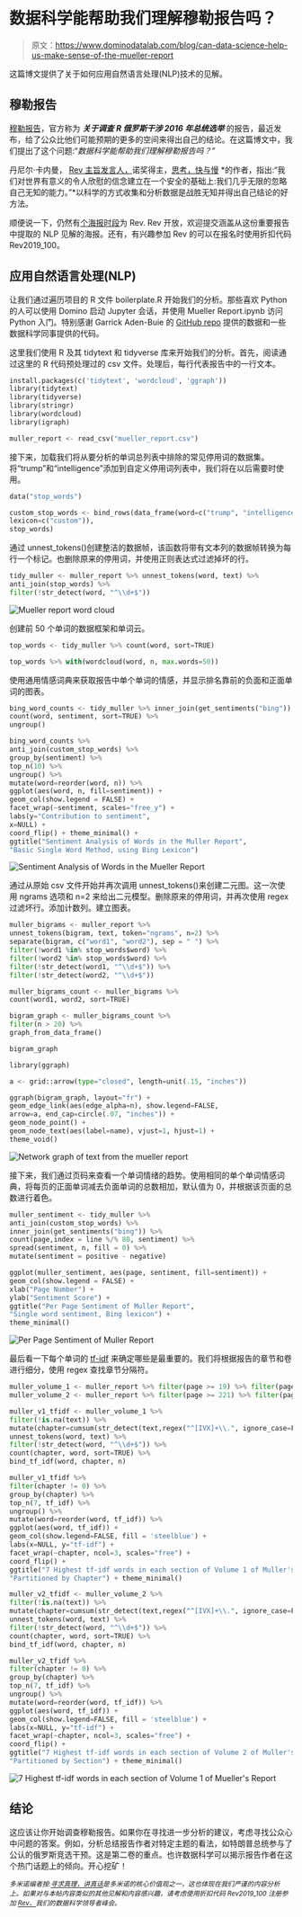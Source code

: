 # 数据科学能帮助我们理解穆勒报告吗？

> 原文：<https://www.dominodatalab.com/blog/can-data-science-help-us-make-sense-of-the-mueller-report>

这篇博文提供了关于如何应用自然语言处理(NLP)技术的见解。

## 穆勒报告

[穆勒报告](https://en.wikipedia.org/wiki/Mueller_Report)，官方称为 ***关于调查** ***R* 俄罗斯干涉 2016 年总统选举*** 的报告，最近发布，给了公众比他们可能预期的更多的空间来得出自己的结论。在这篇博文中，我们提出了这个问题:“*数据科学能帮助我们理解穆勒报告吗？”*

丹尼尔·卡内曼， [Rev 主旨发言人，](https://rev.dominodatalab.com/?utm_source=google&utm_medium=cpc&utm_campaign=1676380239&utm_content=324864567101&utm_term=%2Bdomino%20%2Brev&device=c&group=70695718688)诺奖得主，[思考，快与慢](https://www.goodreads.com/work/quotes/16402639-thinking-fast-and-slow) *的作者，指出:“我们对世界有意义的令人欣慰的信念建立在一个安全的基础上:我们几乎无限的忽略自己无知的能力。”*以科学的方式收集和分析数据是战胜无知并得出自己结论的好方法。

顺便说一下，仍然有[个海报时段](https://domino-data-lab.typeform.com/to/RMhNXF)为 Rev. Rev 开放，欢迎提交涵盖从这份重要报告中提取的 NLP 见解的海报。还有，有兴趣参加 Rev 的可以在报名时使用折扣代码 Rev2019_100。

## 应用自然语言处理(NLP)

让我们通过遍历项目的 R 文件 boilerplate.R 开始我们的分析。那些喜欢 Python 的人可以使用 Domino 启动 Jupyter 会话，并使用 Mueller Report.ipynb 访问 Python 入门。特别感谢 Garrick Aden-Buie 的 [GitHub repo](https://github.com/gadenbuie/mueller-report) 提供的数据和一些数据科学同事提供的代码。

这里我们使用 R 及其 tidytext 和 tidyverse 库来开始我们的分析。首先，阅读通过这里的 R 代码预处理过的 csv 文件。处理后，每行代表报告中的一行文本。

```py
install.packages(c('tidytext', 'wordcloud', 'ggraph'))
library(tidytext)
library(tidyverse)
library(stringr)
library(wordcloud)
library(igraph)

muller_report <- read_csv("mueller_report.csv")
```

接下来，加载我们将从要分析的单词总列表中排除的常见停用词的数据集。将“trump”和“intelligence”添加到自定义停用词列表中，我们将在以后需要时使用。

```py
data("stop_words")

custom_stop_words <- bind_rows(data_frame(word=c("trump", "intelligence"),
lexicon=c("custom")),
stop_words)
```

通过 unnest_tokens()创建整洁的数据帧，该函数将带有文本列的数据帧转换为每行一个标记。也删除原来的停用词，并使用正则表达式过滤掉坏的行。

```py
tidy_muller <- muller_report %>% unnest_tokens(word, text) %>%
anti_join(stop_words) %>%
filter(!str_detect(word, "^\\d+$"))
```

![Mueller report word cloud](img/9786111f3d21152af13d4352cc1bca39.png)

创建前 50 个单词的数据框架和单词云。

```py
top_words <- tidy_muller %>% count(word, sort=TRUE)

top_words %>% with(wordcloud(word, n, max.words=50))
```

使用通用情感词典来获取报告中单个单词的情感，并显示排名靠前的负面和正面单词的图表。

```py
bing_word_counts <- tidy_muller %>% inner_join(get_sentiments("bing")) %>%
count(word, sentiment, sort=TRUE) %>%
ungroup()

bing_word_counts %>%
anti_join(custom_stop_words) %>%
group_by(sentiment) %>%
top_n(10) %>%
ungroup() %>%
mutate(word=reorder(word, n)) %>%
ggplot(aes(word, n, fill=sentiment)) +
geom_col(show.legend = FALSE) +
facet_wrap(~sentiment, scales="free_y") +
labs(y="Contribution to sentiment",
x=NULL) +
coord_flip() + theme_minimal() +
ggtitle("Sentiment Analysis of Words in the Muller Report",
"Basic Single Word Method, using Bing Lexicon")
```

![Sentiment Analysis of Words in the Mueller Report](img/8ec56d4788c906c58be8cc90b8c45947.png)

通过从原始 csv 文件开始并再次调用 unnest_tokens()来创建二元图。这一次使用 ngrams 选项和 n=2 来给出二元模型。删除原来的停用词，并再次使用 regex 过滤坏行。添加计数列。建立图表。

```py
muller_bigrams <- muller_report %>%
unnest_tokens(bigram, text, token="ngrams", n=2) %>%
separate(bigram, c("word1", "word2"), sep = " ") %>%
filter(!word1 %in% stop_words$word) %>%
filter(!word2 %in% stop_words$word) %>%
filter(!str_detect(word1, "^\\d+$")) %>%
filter(!str_detect(word2, "^\\d+$"))

muller_bigrams_count <- muller_bigrams %>%
count(word1, word2, sort=TRUE)

bigram_graph <- muller_bigrams_count %>%
filter(n > 20) %>%
graph_from_data_frame()

bigram_graph

library(ggraph)

a <- grid::arrow(type="closed", length=unit(.15, "inches"))

ggraph(bigram_graph, layout="fr") +
geom_edge_link(aes(edge_alpha=n), show.legend=FALSE,
arrow=a, end_cap=circle(.07, "inches")) +
geom_node_point() +
geom_node_text(aes(label=name), vjust=1, hjust=1) +
theme_void()
```

![Network graph of text from the mueller report](img/dd186c502e16cf9dbd62f341bc8d0b23.png)

接下来，我们通过页码来查看一个单词情绪的趋势。使用相同的单个单词情感词典，将每页的正面单词减去负面单词的总数相加，默认值为 0，并根据该页面的总数进行着色。

```py
muller_sentiment <- tidy_muller %>%
anti_join(custom_stop_words) %>%
inner_join(get_sentiments("bing")) %>%
count(page,index = line %/% 80, sentiment) %>%
spread(sentiment, n, fill = 0) %>%
mutate(sentiment = positive - negative)

ggplot(muller_sentiment, aes(page, sentiment, fill=sentiment)) +
geom_col(show.legend = FALSE) +
xlab("Page Number") +
ylab("Sentiment Score") +
ggtitle("Per Page Sentiment of Muller Report",
"Single word sentiment, Bing lexicon") +
theme_minimal()
```

![Per Page Sentiment of Muller Report](img/ae57980b550eb558cb6c3bdf9cd99d82.png)

最后看一下每个单词的 [tf-idf](https://www.tidytextmining.com/tfidf) 来确定哪些是最重要的。我们将根据报告的章节和卷进行细分，使用 regex 查找章节分隔符。

```py
muller_volume_1 <- muller_report %>% filter(page >= 19) %>% filter(page < 208)
muller_volume_2 <- muller_report %>% filter(page >= 221) %>% filter(page < 395)

muller_v1_tfidf <- muller_volume_1 %>%
filter(!is.na(text)) %>%
mutate(chapter=cumsum(str_detect(text,regex("^[IVX]+\\.", ignore_case=FALSE)))) %>%
unnest_tokens(word, text) %>%
filter(!str_detect(word, "^\\d+$")) %>%
count(chapter, word, sort=TRUE) %>%
bind_tf_idf(word, chapter, n)

muller_v1_tfidf %>%
filter(chapter != 0) %>%
group_by(chapter) %>%
top_n(7, tf_idf) %>%
ungroup() %>%
mutate(word=reorder(word, tf_idf)) %>%
ggplot(aes(word, tf_idf)) +
geom_col(show.legend=FALSE, fill = 'steelblue') +
labs(x=NULL, y="tf-idf") +
facet_wrap(~chapter, ncol=3, scales="free") +
coord_flip() +
ggtitle("7 Highest tf-idf words in each section of Volume 1 of Muller's Report",
"Partitioned by Chapter") + theme_minimal()

muller_v2_tfidf <- muller_volume_2 %>%
filter(!is.na(text)) %>%
mutate(chapter=cumsum(str_detect(text,regex("^[IVX]+\\.", ignore_case=FALSE)))) %>%
unnest_tokens(word, text) %>%
filter(!str_detect(word, "^\\d+$")) %>%
count(chapter, word, sort=TRUE) %>%
bind_tf_idf(word, chapter, n)

muller_v2_tfidf %>%
filter(chapter != 0) %>%
group_by(chapter) %>%
top_n(7, tf_idf) %>%
ungroup() %>%
mutate(word=reorder(word, tf_idf)) %>%
ggplot(aes(word, tf_idf)) +
geom_col(show.legend=FALSE, fill = 'steelblue') +
labs(x=NULL, y="tf-idf") +
facet_wrap(~chapter, ncol=3, scales="free") +
coord_flip() +
ggtitle("7 Highest tf-idf words in each section of Volume 2 of Muller's Report",
"Partitioned by Section") + theme_minimal()
```

![7 Highest tf-idf words in each section of Volume 1 of Mueller's Report](img/1b33cb299ce887bfe12ea812ba038ece.png)


## 结论

这应该让你开始调查穆勒报告。如果你在寻找进一步分析的建议，考虑寻找公众心中问题的答案。例如，分析总结报告作者对特定主题的看法，如特朗普总统参与了公认的俄罗斯竞选干预。这是第二卷的重点。也许数据科学可以揭示报告作者在这个热门话题上的倾向。开心挖矿！

*<sup>多米诺编者按:[寻求真理，讲真话](https://www.dominodatalab.com/careers/)是多米诺的核心价值观之一，这也体现在我们严谨的内容分析上。如果对与本帖内容类似的其他见解和内容感兴趣，请考虑使用折扣代码 Rev2019_100 注册参加 [Rev、](https://rev.dominodatalab.com/)我们的数据科学领导者峰会。</sup>*